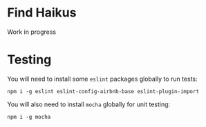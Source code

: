 # Find Haikus
Work in progress

# Testing
You will need to install some `eslint` packages globally to run tests:

    npm i -g eslint eslint-config-airbnb-base eslint-plugin-import

You will also need to install `mocha` globally for unit testing:

    npm i -g mocha
